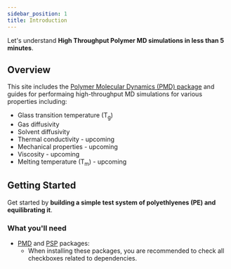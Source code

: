 ```yaml
---
sidebar_position: 1
title: Introduction
---
```


Let's understand **High Throughput Polymer MD simulations in less than 5 minutes**.

## Overview

This site includes the [Polymer Molecular Dynamics (PMD) package](/api/overview) and guides for performaing high-throughput MD simulations for various properties including:

- Glass transition temperature (T<sub>g</sub>)
- Gas diffusivity
- Solvent diffusivity
- Thermal conductivity - upcoming
- Mechanical properties - upcoming
- Viscosity - upcoming
- Melting temperature (T<sub>m</sub>) - upcoming

## Getting Started

Get started by **building a simple test system of polyethlyenes (PE) and equilibrating it**.

### What you'll need

- [PMD](https://github.com/Ramprasad-Group/High-Throughput-Polymer-MD-Simulations) and [PSP](https://github.com/Ramprasad-Group/PSP) packages:
  - When installing these packages, you are recommended to check all checkboxes related to dependencies.
